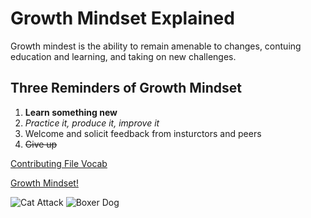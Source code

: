 # Growth Mindset Explained
Growth mindest is the ability to remain amenable to changes, contuing education and learning, and taking on new challenges. 
## Three Reminders of Growth Mindset
1. **Learn something new**
2. _Practice it, produce it, improve it_
3. Welcome and solicit feedback from insturctors and peers
4. ~~Give up~~

[Contributing File Vocab](Vocab.md)

[Growth Mindset!](https://www.mindsetworks.com/science/)

![Cat Attack](https://octodex.github.com/images/yaktocat.png)
![Boxer Dog](https://thedogtrainingsecret.com/wp-content/uploads/2014/07/AdobeStock_15667508.jpeg)

